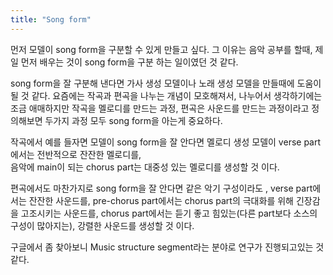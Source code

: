 ```yaml
---
title: "Song form"
---
```


먼저 모델이 song form을 구분할 수 있게 만들고 싶다.
그 이유는 음악 공부를 할때, 제일 먼저 배우는 것이 song form을 구분 하는 일이였던 것 같다.

song form을 잘 구분해 낸다면 가사 생성 모델이나 노래 생성 모델을 만들때에 도움이 될 것 같다.
요즘에는 작곡과 편곡을 나누는 개념이 모호해져서, 나누어서 생각하기에는 조금 애매하지만
작곡을 멜로디를 만드는 과정, 편곡은 사운드를 만드는 과정이라고 정의해보면
두가지 과정 모두 song form을 아는게 중요하다.

작곡에서 예를 들자면 모델이 song form을 잘 안다면 멜로디 생성 모델이 verse part에서는 전반적으로 잔잔한 멜로디를,  
음악에 main이 되는 chorus part는 대중성 있는 멜로디를 생성할 것 이다.

편곡에서도 마찬가지로 song form을 잘 안다면 같은 악기 구성이라도 , verse part에서는 잔잔한 사운드를,
pre-chorus part에서는 chorus part의 극대화를 위해 긴장감을 고조시키는 사운드를,
chorus part에서는 듣기 좋고 힘있는(다른 part보다 소스의 구성이 많아지는), 강렬한 사운드를 생성할 것 이다.

구글에서 좀 찾아보니 Music structure segment라는 분야로 연구가 진행되고있는 것 같다.

